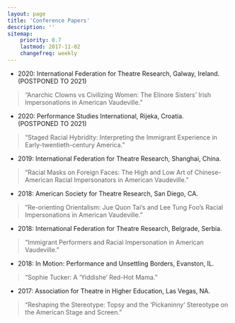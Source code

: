 ```yaml
---
layout: page
title: 'Conference Papers'
description: ''
sitemap:
    priority: 0.7
    lastmod: 2017-11-02
    changefreq: weekly
---
```


* 2020: International Federation for Theatre Research, Galway, Ireland. <br>(POSTPONED TO 2021)
> “Anarchic Clowns vs Civilizing Women: The Elinore Sisters’ Irish Impersonations in American Vaudeville.”
* 2020: Performance Studies International, Rijeka, Croatia. <br>(POSTPONED TO 2021)
> “Staged Racial Hybridity: Interpreting the Immigrant Experience in Early-twentieth-century America.”
* 2019: International Federation for Theatre Research, Shanghai, China.
> “Racial Masks on Foreign Faces: The High and Low Art of Chinese-American Racial Impersonators in American Vaudeville.”
* 2018: American Society for Theatre Research, San Diego, CA.
> “Re-orienting Orientalism: Jue Quon Tai’s and Lee Tung Foo’s Racial Impersonations in American Vaudeville.”
* 2018: International Federation for Theatre Research, Belgrade, Serbia.
> “Immigrant Performers and Racial Impersonation in American Vaudeville.”
* 2018: In Motion: Performance and Unsettling Borders, Evanston, IL.
> “Sophie Tucker: A ‘Yiddishe’ Red-Hot Mama.”
* 2017: Association for Theatre in Higher Education, Las Vegas, NA.
> “Reshaping the Stereotype: Topsy and the ‘Pickaninny’ Stereotype on the American Stage and Screen.”
